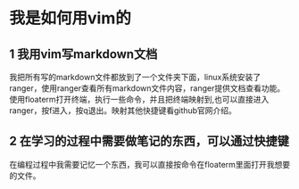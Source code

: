 # 我是如何用vim的
## 1 我用vim写markdown文档
我把所有写的markdown文件都放到了一个文件夹下面，linux系统安装了ranger，使用ranger查看所有markdown文件内容，ranger提供文档查看功能。
使用floaterm打开终端，执行一些命令，并且把终端映射到<ctrl-a>,也可以直接进入ranger，按<leader>f进入，按q退出。映射其他快捷键看github官网介绍。
## 2 在学习的过程中需要做笔记的东西，可以通过快捷键
在编程过程中我需要记忆一个东西，我可以直接按命令在floaterm里面打开我想要的文件。
